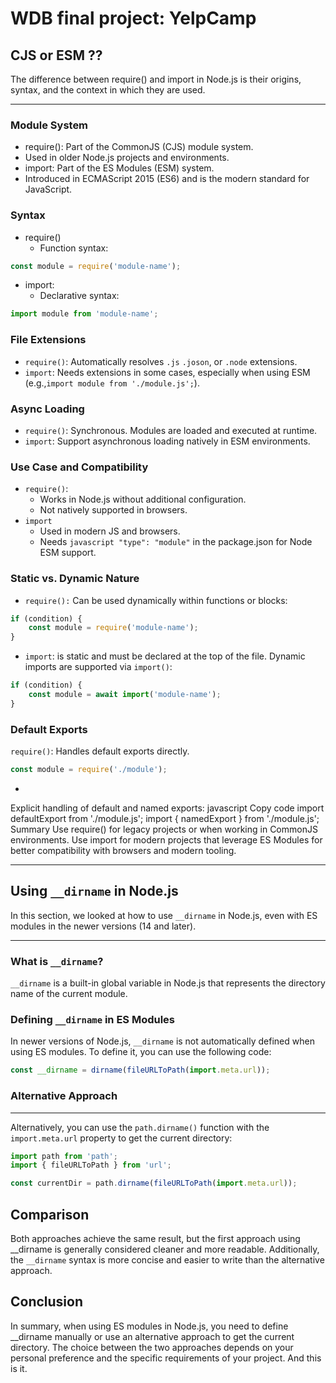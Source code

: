 # WDB final project: YelpCamp

## CJS or ESM ??

The difference between require() and import in Node.js is their origins, syntax, and the context in which they are used.

-----------------

### Module System

- require():
Part of the CommonJS (CJS) module system.
- Used in older Node.js projects and environments.
- import: Part of the ES Modules (ESM) system.
- Introduced in ECMAScript 2015 (ES6) and is the modern standard for JavaScript.

### Syntax

- require()
  - Function syntax:

``` javascript
const module = require('module-name');
```

- import:
  - Declarative syntax:

``` javascript
import module from 'module-name';
```

### File Extensions

- ```require()```: Automatically resolves ```.js``` ```.joson```, or ```.node``` extensions.
- ```import```: Needs extensions in some cases, especially when using ESM (e.g.,```import module from './module.js';```).

### Async Loading

- ```require()```: Synchronous. Modules are loaded and executed at runtime.
- ```import```: Support asynchronous loading natively in ESM environments.

### Use Case and Compatibility

- ```require()```:
  - Works in Node.js without additional configuration.
  - Not natively supported in browsers.
- ```import```
  - Used in modern JS and browsers.
  - Needs ```javascript "type": "module"``` in the package.json for Node ESM support.

### Static vs. Dynamic Nature

- ```require():``` Can be used dynamically within functions or blocks:

``` javascript
if (condition) {
    const module = require('module-name');
}
```

- ```import```:
is static and must be declared at the top of the file. Dynamic imports are supported via ```import()```:

``` javascript
if (condition) {
    const module = await import('module-name');
}
```

### Default Exports
```require()```: Handles default exports directly.
``` javascript
const module = require('./module');
```

- ~~~import~~~:
Explicit handling of default and named exports:
javascript
Copy code
import defaultExport from './module.js';
import { namedExport } from './module.js';
Summary
Use require() for legacy projects or when working in CommonJS environments.
Use import for modern projects that leverage ES Modules for better compatibility with browsers and modern tooling.

-----------------

## Using `__dirname` in Node.js



In this section, we looked at how to use `__dirname` in Node.js, even with ES modules in the newer versions (14 and later).

-----------------

### What is `__dirname`?



`__dirname` is a built-in global variable in Node.js that represents the directory name of the current module.

### Defining `__dirname` in ES Modules



In newer versions of Node.js, `__dirname` is not automatically defined when using ES modules. To define it, you can use the following code:

```javascript
const __dirname = dirname(fileURLToPath(import.meta.url));
```

### Alternative Approach

-------------------------

Alternatively, you can use the `path.dirname()` function with the `import.meta.url` property to get the current directory:

```javascript
import path from 'path';
import { fileURLToPath } from 'url';

const currentDir = path.dirname(fileURLToPath(import.meta.url));
```

## Comparison

Both approaches achieve the same result, but the first approach using __dirname is generally considered cleaner and more readable. Additionally, the `__dirname` syntax is more concise and easier to write than the alternative approach.

## Conclusion

In summary, when using ES modules in Node.js, you need to define __dirname manually or use an alternative approach to get the current directory. The choice between the two approaches depends on your personal preference and the specific requirements of your project. And this is it.
